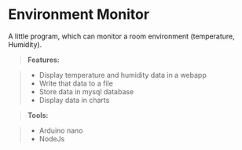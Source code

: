 Environment Monitor
===================


A little program, which can monitor a room environment (temperature, Humidity). 



> **Features:**

> - Display temperature and humidity data in a webapp
> - Write that data to a file
> - Store data in mysql database
> - Display data in charts

> **Tools:**

> - Arduino nano
> - NodeJs
